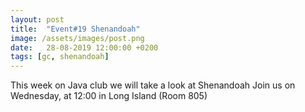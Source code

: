 ```yaml
---
layout: post
title:  "Event#19 Shenandoah"
image: /assets/images/post.png
date:   28-08-2019 12:00:00 +0200
tags: [gc, shenandoah]
---
```

This week on Java club we will take a look at Shenandoah
Join us on Wednesday, at 12:00 in Long Island (Room 805)